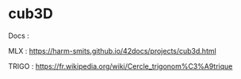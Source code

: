 # cub3D

Docs :

MLX   : https://harm-smits.github.io/42docs/projects/cub3d.html

TRIGO : https://fr.wikipedia.org/wiki/Cercle_trigonom%C3%A9trique
